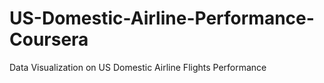 # US-Domestic-Airline-Performance-Coursera
Data Visualization on US Domestic Airline Flights Performance

